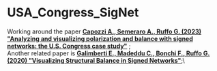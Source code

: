 # USA_Congress_SigNet
Working around the paper __[Capozzi A., Semeraro A., Ruffo G. (2023) "Analyzing and visualizing polarization and balance with signed networks: the U.S. Congress case study"](https://academic.oup.com/comnet/article-abstract/11/4/cnad027/7238428)__ ;\
Another related paper is __[Galimberti E., Madeddu C., Bonchi F., Ruffo G. (2020) "Visualizing Structural Balance in Signed Networks"](https://iris.unito.it/retrieve/e27ce42e-fb2f-2581-e053-d805fe0acbaa/signed_networks_visualization-2.pdf)__;\
